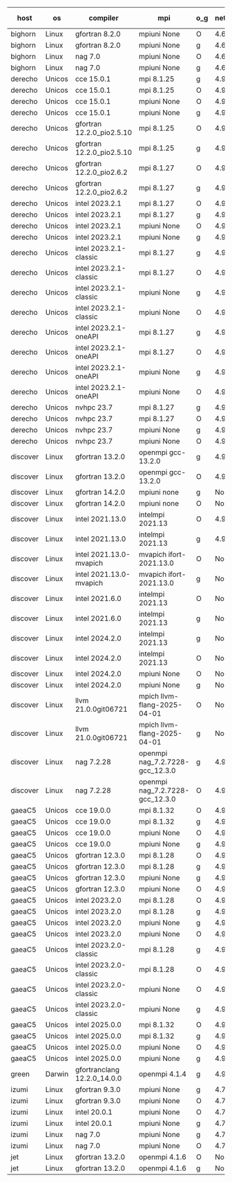 

| host     | os       | compiler                              | mpi                      | o_g        | netcdf        | build       | u_pass          | u_fail          | s_pass            | s_fail            | e_pass             | e_fail             | nuopc_pass       | nuopc_fail       | artifacts link          |
|----------|----------|---------------------------------------|--------------------------|------------|---------------|-------------|-----------------|-----------------|-------------------|-------------------|--------------------|--------------------|------------------|------------------|-------------------------|
| bighorn | Linux | gfortran 8.2.0 | mpiuni None  | O | 4.6.1  | PASS | 12564 | 0 | 9 | 0 | 43 | 0 | None | None | <a href="https://github.com/esmf-org/esmf-test-artifacts/tree/26e508793692e55406a774b583ffb4fc2dee1dbd/develop/gfortran/8.2.0/O/mpiuni/None" target="_blank">26e5087</a> | 
| bighorn | Linux | gfortran 8.2.0 | mpiuni None  | g | 4.6.1  | PASS | 12564 | 0 | 9 | 0 | 43 | 0 | None | None | <a href="https://github.com/esmf-org/esmf-test-artifacts/tree/0b6453840efc8ca33850f2e42eca5fca010fa290/develop/gfortran/8.2.0/g/mpiuni/None" target="_blank">0b64538</a> | 
| bighorn | Linux | nag 7.0 | mpiuni None  | O | 4.6.1  | PASS | 12564 | 0 | 9 | 0 | 43 | 0 | None | None | <a href="https://github.com/esmf-org/esmf-test-artifacts/tree/cd6fed84609734168185d06c47e5ec73417cc7d4/develop/nag/7.0/O/mpiuni/None" target="_blank">cd6fed8</a> | 
| bighorn | Linux | nag 7.0 | mpiuni None  | g | 4.6.1  | PASS | 12499 | 65 | 9 | 0 | 43 | 0 | None | None | <a href="https://github.com/esmf-org/esmf-test-artifacts/tree/2e9b512f259dfc4d6adad8ae0c5ef4b3665adebc/develop/nag/7.0/g/mpiuni/None" target="_blank">2e9b512</a> | 
| derecho | Unicos | cce 15.0.1 | mpi 8.1.25  | g | 4.9.2  | PASS | 14036 | 199 | 51 | 0 | 81 | 0 | 57 | 0 | <a href="https://github.com/esmf-org/esmf-test-artifacts/tree/075305939b83bc3b381b35bd5179257982a2a04f/develop/cce/15.0.1/g/mpi/8.1.25" target="_blank">0753059</a> | 
| derecho | Unicos | cce 15.0.1 | mpi 8.1.25  | O | 4.9.2  | PASS | 14156 | 79 | 51 | 0 | 81 | 0 | 57 | 0 | <a href="https://github.com/esmf-org/esmf-test-artifacts/tree/0cec2d32e32748255b3452d884183f3bea566257/develop/cce/15.0.1/O/mpi/8.1.25" target="_blank">0cec2d3</a> | 
| derecho | Unicos | cce 15.0.1 | mpiuni None  | O | 4.9.2  | PASS | 12328 | 236 | 9 | 0 | 43 | 0 | None | None | <a href="https://github.com/esmf-org/esmf-test-artifacts/tree/fb4b248ae94e8e9cd424b5544c459fc649705ea7/develop/cce/15.0.1/O/mpiuni/None" target="_blank">fb4b248</a> | 
| derecho | Unicos | cce 15.0.1 | mpiuni None  | g | 4.9.2  | PASS | 12487 | 77 | 9 | 0 | 43 | 0 | None | None | <a href="https://github.com/esmf-org/esmf-test-artifacts/tree/d188dc977666940c8572ca73df1cc41b603d12a6/develop/cce/15.0.1/g/mpiuni/None" target="_blank">d188dc9</a> | 
| derecho | Unicos | gfortran 12.2.0_pio2.5.10 | mpi 8.1.25  | O | 4.9.2  | PASS | 14235 | 0 | 51 | 0 | 81 | 0 | 57 | 0 | <a href="https://github.com/esmf-org/esmf-test-artifacts/tree/52cd50972ee9e73dcfaa7b9e98b88a63d38c3438/develop/gfortran/12.2.0_pio2.5.10/O/mpi/8.1.25" target="_blank">52cd509</a> | 
| derecho | Unicos | gfortran 12.2.0_pio2.5.10 | mpi 8.1.25  | g | 4.9.2  | PASS | 14235 | 0 | 51 | 0 | 81 | 0 | 57 | 0 | <a href="https://github.com/esmf-org/esmf-test-artifacts/tree/f99ad2876ee250d608cde44a418ef3d6ffcacfff/develop/gfortran/12.2.0_pio2.5.10/g/mpi/8.1.25" target="_blank">f99ad28</a> | 
| derecho | Unicos | gfortran 12.2.0_pio2.6.2 | mpi 8.1.27  | O | 4.9.2  | PASS | 14235 | 0 | 51 | 0 | 81 | 0 | 57 | 0 | <a href="https://github.com/esmf-org/esmf-test-artifacts/tree/2837a54bb08d068a4ead3526748b3620b61f8cb9/develop/gfortran/12.2.0_pio2.6.2/O/mpi/8.1.27" target="_blank">2837a54</a> | 
| derecho | Unicos | gfortran 12.2.0_pio2.6.2 | mpi 8.1.27  | g | 4.9.2  | PASS | 14235 | 0 | 51 | 0 | 81 | 0 | 57 | 0 | <a href="https://github.com/esmf-org/esmf-test-artifacts/tree/5afaa0245e057ef8af737e8fe6e68e1bb6436790/develop/gfortran/12.2.0_pio2.6.2/g/mpi/8.1.27" target="_blank">5afaa02</a> | 
| derecho | Unicos | intel 2023.2.1 | mpi 8.1.27  | O | 4.9.2  | PASS | 14235 | 0 | 51 | 0 | 81 | 0 | 58 | 0 | <a href="https://github.com/esmf-org/esmf-test-artifacts/tree/a72f38905baf14cf02ab30cb9dea29c3482e5c26/develop/intel/2023.2.1/O/mpi/8.1.27" target="_blank">a72f389</a> | 
| derecho | Unicos | intel 2023.2.1 | mpi 8.1.27  | g | 4.9.2  | PASS | 14235 | 0 | 51 | 0 | 81 | 0 | 58 | 0 | <a href="https://github.com/esmf-org/esmf-test-artifacts/tree/f23a0d5a543351d6c4195473980789f4759e6b3f/develop/intel/2023.2.1/g/mpi/8.1.27" target="_blank">f23a0d5</a> | 
| derecho | Unicos | intel 2023.2.1 | mpiuni None  | O | 4.9.2  | PASS | 12564 | 0 | 9 | 0 | 43 | 0 | None | None | <a href="https://github.com/esmf-org/esmf-test-artifacts/tree/9878e8823eccc6cb501a36de0fb3d53543033c2e/develop/intel/2023.2.1/O/mpiuni/None" target="_blank">9878e88</a> | 
| derecho | Unicos | intel 2023.2.1 | mpiuni None  | g | 4.9.2  | PASS | 12564 | 0 | 9 | 0 | 43 | 0 | None | None | <a href="https://github.com/esmf-org/esmf-test-artifacts/tree/93a3bb5d88eaeefcc642e574a2da98dd321ab676/develop/intel/2023.2.1/g/mpiuni/None" target="_blank">93a3bb5</a> | 
| derecho | Unicos | intel 2023.2.1-classic | mpi 8.1.27  | g | 4.9.2  | PASS | 14235 | 0 | 51 | 0 | 81 | 0 | 57 | 0 | <a href="https://github.com/esmf-org/esmf-test-artifacts/tree/a662ab8b5610179ee29d8db36807221c06f77d4b/develop/intel/2023.2.1-classic/g/mpi/8.1.27" target="_blank">a662ab8</a> | 
| derecho | Unicos | intel 2023.2.1-classic | mpi 8.1.27  | O | 4.9.2  | PASS | 14235 | 0 | 51 | 0 | 81 | 0 | 57 | 0 | <a href="https://github.com/esmf-org/esmf-test-artifacts/tree/323a027cc2909a878eb3876a135793586897f54b/develop/intel/2023.2.1-classic/O/mpi/8.1.27" target="_blank">323a027</a> | 
| derecho | Unicos | intel 2023.2.1-classic | mpiuni None  | g | 4.9.2  | PASS | 12564 | 0 | 9 | 0 | 43 | 0 | None | None | <a href="https://github.com/esmf-org/esmf-test-artifacts/tree/b0399bc3f70ad7cc9faf253c5e2905266c4a8268/develop/intel/2023.2.1-classic/g/mpiuni/None" target="_blank">b0399bc</a> | 
| derecho | Unicos | intel 2023.2.1-classic | mpiuni None  | O | 4.9.2  | PASS | 12564 | 0 | 9 | 0 | 43 | 0 | None | None | <a href="https://github.com/esmf-org/esmf-test-artifacts/tree/1774b052c47379ea9143d6be3c9da3bbc4ed53ca/develop/intel/2023.2.1-classic/O/mpiuni/None" target="_blank">1774b05</a> | 
| derecho | Unicos | intel 2023.2.1-oneAPI | mpi 8.1.27  | g | 4.9.2  | PASS | 14235 | 0 | 51 | 0 | 81 | 0 | 57 | 0 | <a href="https://github.com/esmf-org/esmf-test-artifacts/tree/7e2d81a51ef233cdcc7d9b5f5ab7bc57c843e6ed/develop/intel/2023.2.1-oneAPI/g/mpi/8.1.27" target="_blank">7e2d81a</a> | 
| derecho | Unicos | intel 2023.2.1-oneAPI | mpi 8.1.27  | O | 4.9.2  | PASS | 14235 | 0 | 50 | 1 | 81 | 0 | 57 | 0 | <a href="https://github.com/esmf-org/esmf-test-artifacts/tree/a5be1775195de7dc112ab9592ed98369eca666f4/develop/intel/2023.2.1-oneAPI/O/mpi/8.1.27" target="_blank">a5be177</a> | 
| derecho | Unicos | intel 2023.2.1-oneAPI | mpiuni None  | g | 4.9.2  | PASS | 12564 | 0 | 9 | 0 | 43 | 0 | None | None | <a href="https://github.com/esmf-org/esmf-test-artifacts/tree/d7e78472d07ae8482a8fe3204062316c69583959/develop/intel/2023.2.1-oneAPI/g/mpiuni/None" target="_blank">d7e7847</a> | 
| derecho | Unicos | intel 2023.2.1-oneAPI | mpiuni None  | O | 4.9.2  | PASS | 12564 | 0 | 9 | 0 | 43 | 0 | None | None | <a href="https://github.com/esmf-org/esmf-test-artifacts/tree/b6671220017d7acc629db1a0320d98aa12c60d2b/develop/intel/2023.2.1-oneAPI/O/mpiuni/None" target="_blank">b667122</a> | 
| derecho | Unicos | nvhpc 23.7 | mpi 8.1.27  | g | 4.9.2  | PASS | 14235 | 0 | 51 | 0 | 81 | 0 | 57 | 0 | <a href="https://github.com/esmf-org/esmf-test-artifacts/tree/93b3974959b45497cac314a6c29804111a5a0899/develop/nvhpc/23.7/g/mpi/8.1.27" target="_blank">93b3974</a> | 
| derecho | Unicos | nvhpc 23.7 | mpi 8.1.27  | O | 4.9.2  | PASS | 14235 | 0 | 51 | 0 | 81 | 0 | 57 | 0 | <a href="https://github.com/esmf-org/esmf-test-artifacts/tree/a215e28571afee1a6aa9ed99f8586450753846aa/develop/nvhpc/23.7/O/mpi/8.1.27" target="_blank">a215e28</a> | 
| derecho | Unicos | nvhpc 23.7 | mpiuni None  | g | 4.9.2  | PASS | 12564 | 0 | 9 | 0 | 43 | 0 | None | None | <a href="https://github.com/esmf-org/esmf-test-artifacts/tree/39ab0fbdf6e98423eb81c94ce2d80908b78d4ca0/develop/nvhpc/23.7/g/mpiuni/None" target="_blank">39ab0fb</a> | 
| derecho | Unicos | nvhpc 23.7 | mpiuni None  | O | 4.9.2  | PASS | 12564 | 0 | 9 | 0 | 43 | 0 | None | None | <a href="https://github.com/esmf-org/esmf-test-artifacts/tree/8a120cdfe4c1dd141ccfe6b40338b510bc1474b5/develop/nvhpc/23.7/O/mpiuni/None" target="_blank">8a120cd</a> | 
| discover | Linux | gfortran 13.2.0 | openmpi gcc-13.2.0  | g | 4.9.2  | PASS | 14235 | 0 | 51 | 0 | 81 | 0 | 57 | 0 | <a href="https://github.com/esmf-org/esmf-test-artifacts/tree/4298127539b828ee6b9eb3b5d480382576e0065d/develop/gfortran/13.2.0/g/openmpi/gcc-13.2.0" target="_blank">4298127</a> | 
| discover | Linux | gfortran 13.2.0 | openmpi gcc-13.2.0  | O | 4.9.2  | PASS | 14235 | 0 | 51 | 0 | 81 | 0 | 57 | 0 | <a href="https://github.com/esmf-org/esmf-test-artifacts/tree/e8c4918bd8192f86cad5014b489b3648e827d590/develop/gfortran/13.2.0/O/openmpi/gcc-13.2.0" target="_blank">e8c4918</a> | 
| discover | Linux | gfortran 14.2.0 | mpiuni none  | g | None  | PASS | 12564 | 0 | 9 | 0 | 43 | 0 | None | None | <a href="https://github.com/esmf-org/esmf-test-artifacts/tree/4b05f676a0b5b79b8b172d9645d4fab23567cbdd/develop/gfortran/14.2.0/g/mpiuni/none" target="_blank">4b05f67</a> | 
| discover | Linux | gfortran 14.2.0 | mpiuni none  | O | None  | PASS | 12564 | 0 | 9 | 0 | 43 | 0 | None | None | <a href="https://github.com/esmf-org/esmf-test-artifacts/tree/8e6888c4a16b3d0ff82ed79d240539a15ada440d/develop/gfortran/14.2.0/O/mpiuni/none" target="_blank">8e6888c</a> | 
| discover | Linux | intel 2021.13.0 | intelmpi 2021.13  | O | 4.9.2  | PASS | 14235 | 0 | 51 | 0 | 81 | 0 | 57 | 0 | <a href="https://github.com/esmf-org/esmf-test-artifacts/tree/6dd6307b5116421d7a180a6e33195e7027e561bf/develop/intel/2021.13.0/O/intelmpi/2021.13" target="_blank">6dd6307</a> | 
| discover | Linux | intel 2021.13.0 | intelmpi 2021.13  | g | 4.9.2  | PASS | 14235 | 0 | 51 | 0 | 81 | 0 | 57 | 0 | <a href="https://github.com/esmf-org/esmf-test-artifacts/tree/27b812541d3546c4cbd850a3eb46c5febeeafb00/develop/intel/2021.13.0/g/intelmpi/2021.13" target="_blank">27b8125</a> | 
| discover | Linux | intel 2021.13.0-mvapich | mvapich ifort-2021.13.0  | O | None  | PASS | 14235 | 0 | 51 | 0 | 81 | 0 | 57 | 0 | <a href="https://github.com/esmf-org/esmf-test-artifacts/tree/42136414ebb68940bc9f6c7b71f1f89dd17f9305/develop/intel/2021.13.0-mvapich/O/mvapich/ifort-2021.13.0" target="_blank">4213641</a> | 
| discover | Linux | intel 2021.13.0-mvapich | mvapich ifort-2021.13.0  | g | None  | PASS | 14235 | 0 | 51 | 0 | 81 | 0 | 57 | 0 | <a href="https://github.com/esmf-org/esmf-test-artifacts/tree/8eeafabfa6be0e7e6ba5dc107be478f4887638aa/develop/intel/2021.13.0-mvapich/g/mvapich/ifort-2021.13.0" target="_blank">8eeafab</a> | 
| discover | Linux | intel 2021.6.0 | intelmpi 2021.13  | O | None  | PASS | 14235 | 0 | 51 | 0 | 81 | 0 | 57 | 0 | <a href="https://github.com/esmf-org/esmf-test-artifacts/tree/fe224b11c6c88729bc4d4a7e012a08d075391e89/develop/intel/2021.6.0/O/intelmpi/2021.13" target="_blank">fe224b1</a> | 
| discover | Linux | intel 2021.6.0 | intelmpi 2021.13  | g | None  | PASS | 14235 | 0 | 51 | 0 | 81 | 0 | 57 | 0 | <a href="https://github.com/esmf-org/esmf-test-artifacts/tree/4d446eb434a0cfdb0f84f70305612922745347f1/develop/intel/2021.6.0/g/intelmpi/2021.13" target="_blank">4d446eb</a> | 
| discover | Linux | intel 2024.2.0 | intelmpi 2021.13  | g | None  | PASS | 14234 | 1 | 51 | 0 | 81 | 0 | 57 | 0 | <a href="https://github.com/esmf-org/esmf-test-artifacts/tree/a24bfb42f88c246bbc3ffbaaaae7908add1ff452/develop/intel/2024.2.0/g/intelmpi/2021.13" target="_blank">a24bfb4</a> | 
| discover | Linux | intel 2024.2.0 | intelmpi 2021.13  | O | None  | PASS | 14235 | 0 | 51 | 0 | 81 | 0 | 57 | 0 | <a href="https://github.com/esmf-org/esmf-test-artifacts/tree/f4c220c5ee39538ac6b26324e60c161630cdf5e6/develop/intel/2024.2.0/O/intelmpi/2021.13" target="_blank">f4c220c</a> | 
| discover | Linux | intel 2024.2.0 | mpiuni None  | O | None  | PASS | 12564 | 0 | 9 | 0 | 43 | 0 | None | None | <a href="https://github.com/esmf-org/esmf-test-artifacts/tree/62d7fda7eed50ca00a076d564ec378f0956ab669/develop/intel/2024.2.0/O/mpiuni/None" target="_blank">62d7fda</a> | 
| discover | Linux | intel 2024.2.0 | mpiuni None  | g | None  | PASS | 12563 | 1 | 9 | 0 | 43 | 0 | None | None | <a href="https://github.com/esmf-org/esmf-test-artifacts/tree/6c124b35af7e6f452ba89df90b02c1a7781c5934/develop/intel/2024.2.0/g/mpiuni/None" target="_blank">6c124b3</a> | 
| discover | Linux | llvm 21.0.0git06721 | mpich llvm-flang-2025-04-01  | O | None  | PASS | 14217 | 18 | 18 | 33 | 76 | 5 | 0 | 57 | <a href="https://github.com/esmf-org/esmf-test-artifacts/tree/572940ffe33863b2faa2c64f6d621c4605869943/develop/llvm/21.0.0git06721/O/mpich/llvm-flang-2025-04-01" target="_blank">572940f</a> | 
| discover | Linux | llvm 21.0.0git06721 | mpich llvm-flang-2025-04-01  | g | None  | PASS | 14217 | 18 | 18 | 33 | 76 | 5 | 0 | 57 | <a href="https://github.com/esmf-org/esmf-test-artifacts/tree/451d39cb8557cf617bdcfb49e7a63219c57977ad/develop/llvm/21.0.0git06721/g/mpich/llvm-flang-2025-04-01" target="_blank">451d39c</a> | 
| discover | Linux | nag 7.2.28 | openmpi nag_7.2.7228-gcc_12.3.0  | g | 4.9.2  | PASS | 14235 | 0 | 51 | 0 | 81 | 0 | 56 | 1 | <a href="https://github.com/esmf-org/esmf-test-artifacts/tree/f4fbcd2efb3b208f738f50ba9ebf8a9e11ab6681/develop/nag/7.2.28/g/openmpi/nag_7.2.7228-gcc_12.3.0" target="_blank">f4fbcd2</a> | 
| discover | Linux | nag 7.2.28 | openmpi nag_7.2.7228-gcc_12.3.0  | O | 4.9.2  | PASS | 14235 | 0 | 51 | 0 | 81 | 0 | 56 | 1 | <a href="https://github.com/esmf-org/esmf-test-artifacts/tree/78422319b668c71c9d34099b40acf5a052dd69d9/develop/nag/7.2.28/O/openmpi/nag_7.2.7228-gcc_12.3.0" target="_blank">7842231</a> | 
| gaeaC5 | Unicos | cce 19.0.0 | mpi 8.1.32  | O | 4.9.0  | PASS | 14175 | 60 | None | None | None | None | 56 | 1 | <a href="https://github.com/esmf-org/esmf-test-artifacts/tree/8a723a777706eb5e81064cdc1f61ca43a55671b4/develop/cce/19.0.0/O/mpi/8.1.32" target="_blank">8a723a7</a> | 
| gaeaC5 | Unicos | cce 19.0.0 | mpi 8.1.32  | g | 4.9.0  | PASS | 10086 | 4149 | None | None | None | None | 56 | 1 | <a href="https://github.com/esmf-org/esmf-test-artifacts/tree/71bb4d2724dd21b39f63be6b1bc24e4de677ff0e/develop/cce/19.0.0/g/mpi/8.1.32" target="_blank">71bb4d2</a> | 
| gaeaC5 | Unicos | cce 19.0.0 | mpiuni None  | O | 4.9.0  | PASS | 12507 | 57 | None | None | None | None | None | None | <a href="https://github.com/esmf-org/esmf-test-artifacts/tree/3afe7d634cad89a0716f4fb811053e2b5a6eb264/develop/cce/19.0.0/O/mpiuni/None" target="_blank">3afe7d6</a> | 
| gaeaC5 | Unicos | cce 19.0.0 | mpiuni None  | g | 4.9.0  | PASS | 8921 | 3643 | None | None | None | None | None | None | <a href="https://github.com/esmf-org/esmf-test-artifacts/tree/7ea532cf5bd1c54ad94925bcf54beeb549f976c9/develop/cce/19.0.0/g/mpiuni/None" target="_blank">7ea532c</a> | 
| gaeaC5 | Unicos | gfortran 12.3.0 | mpi 8.1.28  | O | 4.9.0  | PASS | 14235 | 0 | 51 | 0 | 81 | 0 | 57 | 0 | <a href="https://github.com/esmf-org/esmf-test-artifacts/tree/f50be41903ad193e300bf0745f0fcf73cac56c21/develop/gfortran/12.3.0/O/mpi/8.1.28" target="_blank">f50be41</a> | 
| gaeaC5 | Unicos | gfortran 12.3.0 | mpi 8.1.28  | g | 4.9.0  | PASS | 14235 | 0 | 51 | 0 | 81 | 0 | 57 | 0 | <a href="https://github.com/esmf-org/esmf-test-artifacts/tree/127ec920349648fbe059bb5580d4f7d2fcdd2afe/develop/gfortran/12.3.0/g/mpi/8.1.28" target="_blank">127ec92</a> | 
| gaeaC5 | Unicos | gfortran 12.3.0 | mpiuni None  | g | 4.9.0  | PASS | 12564 | 0 | 9 | 0 | 43 | 0 | None | None | <a href="https://github.com/esmf-org/esmf-test-artifacts/tree/797f462ce2907cd0f2e71c891a3205be4f0d7291/develop/gfortran/12.3.0/g/mpiuni/None" target="_blank">797f462</a> | 
| gaeaC5 | Unicos | gfortran 12.3.0 | mpiuni None  | O | 4.9.0  | PASS | 12564 | 0 | 9 | 0 | 43 | 0 | None | None | <a href="https://github.com/esmf-org/esmf-test-artifacts/tree/48c7629908e61a0a5ad4aab6d19f68923024fa61/develop/gfortran/12.3.0/O/mpiuni/None" target="_blank">48c7629</a> | 
| gaeaC5 | Unicos | intel 2023.2.0 | mpi 8.1.28  | O | 4.9.0  | PASS | 14235 | 0 | 51 | 0 | 81 | 0 | 57 | 0 | <a href="https://github.com/esmf-org/esmf-test-artifacts/tree/e2da071c54dbbf6d8f7083be0c9a84a3ae26c15b/develop/intel/2023.2.0/O/mpi/8.1.28" target="_blank">e2da071</a> | 
| gaeaC5 | Unicos | intel 2023.2.0 | mpi 8.1.28  | g | 4.9.0  | PASS | 14235 | 0 | 51 | 0 | 81 | 0 | 57 | 0 | <a href="https://github.com/esmf-org/esmf-test-artifacts/tree/cf0fd225847a95f2cf519b063df561c96be1845b/develop/intel/2023.2.0/g/mpi/8.1.28" target="_blank">cf0fd22</a> | 
| gaeaC5 | Unicos | intel 2023.2.0 | mpiuni None  | g | 4.9.0  | PASS | 12564 | 0 | 9 | 0 | 43 | 0 | None | None | <a href="https://github.com/esmf-org/esmf-test-artifacts/tree/a441d9140ae4c330737688e52a135d03a46de58e/develop/intel/2023.2.0/g/mpiuni/None" target="_blank">a441d91</a> | 
| gaeaC5 | Unicos | intel 2023.2.0 | mpiuni None  | O | 4.9.0  | PASS | 12564 | 0 | 9 | 0 | 43 | 0 | None | None | <a href="https://github.com/esmf-org/esmf-test-artifacts/tree/e236ed24210f53a7f9e79217553912f3750dd4bc/develop/intel/2023.2.0/O/mpiuni/None" target="_blank">e236ed2</a> | 
| gaeaC5 | Unicos | intel 2023.2.0-classic | mpi 8.1.28  | g | 4.9.0  | PASS | 14235 | 0 | 51 | 0 | 81 | 0 | 57 | 0 | <a href="https://github.com/esmf-org/esmf-test-artifacts/tree/35f15f3a81f66f909f822e95de80654e929c8b54/develop/intel/2023.2.0-classic/g/mpi/8.1.28" target="_blank">35f15f3</a> | 
| gaeaC5 | Unicos | intel 2023.2.0-classic | mpi 8.1.28  | O | 4.9.0  | PASS | 14235 | 0 | 51 | 0 | 81 | 0 | 57 | 0 | <a href="https://github.com/esmf-org/esmf-test-artifacts/tree/91886c11ec80cf09a2793c5af17aca3ccf6c9972/develop/intel/2023.2.0-classic/O/mpi/8.1.28" target="_blank">91886c1</a> | 
| gaeaC5 | Unicos | intel 2023.2.0-classic | mpiuni None  | O | 4.9.0  | PASS | 12564 | 0 | 9 | 0 | 43 | 0 | None | None | <a href="https://github.com/esmf-org/esmf-test-artifacts/tree/6956faa23ff2600761f435b5f4d720f0f5a475c7/develop/intel/2023.2.0-classic/O/mpiuni/None" target="_blank">6956faa</a> | 
| gaeaC5 | Unicos | intel 2023.2.0-classic | mpiuni None  | g | 4.9.0  | PASS | 12564 | 0 | 9 | 0 | 43 | 0 | None | None | <a href="https://github.com/esmf-org/esmf-test-artifacts/tree/fbbb2574aca89ff171287678baf4a710f74f2b41/develop/intel/2023.2.0-classic/g/mpiuni/None" target="_blank">fbbb257</a> | 
| gaeaC5 | Unicos | intel 2025.0.0 | mpi 8.1.32  | O | 4.9.0  | PASS | 14235 | 0 | 51 | 0 | 81 | 0 | 57 | 0 | <a href="https://github.com/esmf-org/esmf-test-artifacts/tree/916db5b500a5a3d5e7b5c0cf7d750f3a42db11f0/develop/intel/2025.0.0/O/mpi/8.1.32" target="_blank">916db5b</a> | 
| gaeaC5 | Unicos | intel 2025.0.0 | mpi 8.1.32  | g | 4.9.0  | PASS | 14235 | 0 | 51 | 0 | 81 | 0 | 57 | 0 | <a href="https://github.com/esmf-org/esmf-test-artifacts/tree/f4d1f5814988d08bd09c5a6a2eed8316df9765fb/develop/intel/2025.0.0/g/mpi/8.1.32" target="_blank">f4d1f58</a> | 
| gaeaC5 | Unicos | intel 2025.0.0 | mpiuni None  | O | 4.9.0  | PASS | 12564 | 0 | 9 | 0 | 43 | 0 | None | None | <a href="https://github.com/esmf-org/esmf-test-artifacts/tree/64eebb665bf57d93b11c7d5430db632218dd4944/develop/intel/2025.0.0/O/mpiuni/None" target="_blank">64eebb6</a> | 
| gaeaC5 | Unicos | intel 2025.0.0 | mpiuni None  | g | 4.9.0  | PASS | 12564 | 0 | 9 | 0 | 43 | 0 | None | None | <a href="https://github.com/esmf-org/esmf-test-artifacts/tree/74d703ce89664ea187164a65d4ba8c5f5e4b7d25/develop/intel/2025.0.0/g/mpiuni/None" target="_blank">74d703c</a> | 
| green | Darwin | gfortranclang 12.2.0_14.0.0 | openmpi 4.1.4  | g | 4.9.3  | PASS | 14235 | 0 | 51 | 0 | 81 | 0 | 58 | 0 | <a href="https://github.com/esmf-org/esmf-test-artifacts/tree/4e0386b4a5e225674bae0fae926d7eac71270e07/develop/gfortranclang/12.2.0_14.0.0/g/openmpi/4.1.4" target="_blank">4e0386b</a> | 
| izumi | Linux | gfortran 9.3.0 | mpiuni None  | g | 4.7.4  | PASS | 12564 | 0 | 9 | 0 | 43 | 0 | None | None | <a href="https://github.com/esmf-org/esmf-test-artifacts/tree/75f4549a2d682291cce42f29ebc9fc54a01b0c67/develop/gfortran/9.3.0/g/mpiuni/None" target="_blank">75f4549</a> | 
| izumi | Linux | gfortran 9.3.0 | mpiuni None  | O | 4.7.4  | PASS | 12564 | 0 | 9 | 0 | 43 | 0 | None | None | <a href="https://github.com/esmf-org/esmf-test-artifacts/tree/e0c590892f39afd89874d57bde82242da497f157/develop/gfortran/9.3.0/O/mpiuni/None" target="_blank">e0c5908</a> | 
| izumi | Linux | intel 20.0.1 | mpiuni None  | O | 4.7.4  | PASS | 12564 | 0 | 9 | 0 | 43 | 0 | None | None | <a href="https://github.com/esmf-org/esmf-test-artifacts/tree/9e99381e1adbb26d29bb9d7d56d4b22543636ca8/develop/intel/20.0.1/O/mpiuni/None" target="_blank">9e99381</a> | 
| izumi | Linux | intel 20.0.1 | mpiuni None  | g | 4.7.4  | PASS | 12564 | 0 | 9 | 0 | 43 | 0 | None | None | <a href="https://github.com/esmf-org/esmf-test-artifacts/tree/1a936e24942805f90043924cd753ded449c5df33/develop/intel/20.0.1/g/mpiuni/None" target="_blank">1a936e2</a> | 
| izumi | Linux | nag 7.0 | mpiuni None  | g | 4.7.4  | PASS | 12564 | 0 | 9 | 0 | 43 | 0 | None | None | <a href="https://github.com/esmf-org/esmf-test-artifacts/tree/f2e5a5519045fd8653eb0c642ca4107bbd345217/develop/nag/7.0/g/mpiuni/None" target="_blank">f2e5a55</a> | 
| izumi | Linux | nag 7.0 | mpiuni None  | O | 4.7.4  | PASS | 12564 | 0 | 9 | 0 | 43 | 0 | None | None | <a href="https://github.com/esmf-org/esmf-test-artifacts/tree/3fb73dd8238ff42ad43712a8ad47d6c8bd4d42f6/develop/nag/7.0/O/mpiuni/None" target="_blank">3fb73dd</a> | 
| jet | Linux | gfortran 13.2.0 | openmpi 4.1.6  | O | None  | PASS | 14235 | 0 | 51 | 0 | 81 | 0 | 57 | 0 | <a href="https://github.com/esmf-org/esmf-test-artifacts/tree/2d1d005555844e7c316ea150b555c899f9be8c0b/develop/gfortran/13.2.0/O/openmpi/4.1.6" target="_blank">2d1d005</a> | 
| jet | Linux | gfortran 13.2.0 | openmpi 4.1.6  | g | None  | PASS | 14235 | 0 | 51 | 0 | 81 | 0 | 57 | 0 | <a href="https://github.com/esmf-org/esmf-test-artifacts/tree/247c20574234ed123bde8eee0ac01774c253be60/develop/gfortran/13.2.0/g/openmpi/4.1.6" target="_blank">247c205</a> | 
